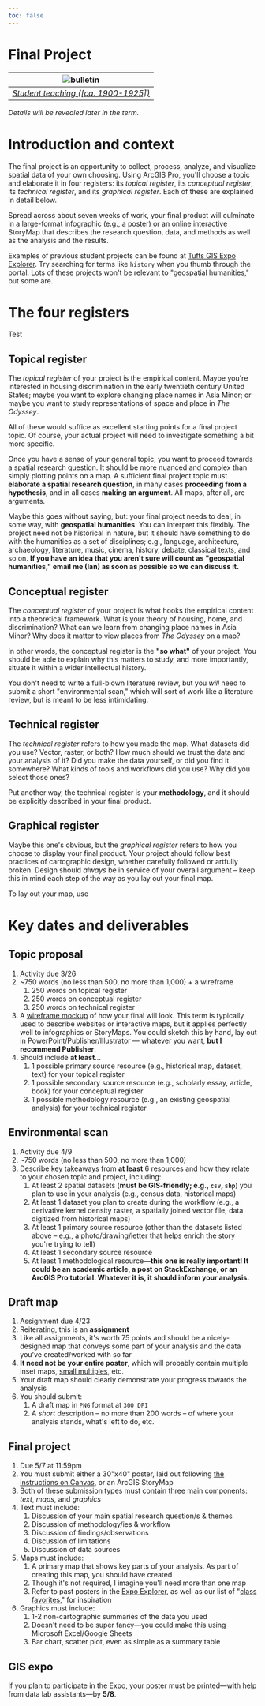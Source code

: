 ```yaml
---
toc: false
---
```


# Final Project


| ![bulletin](https://iiif.digitalcommonwealth.org/iiif/2/commonwealth:2v23w8155/660,705,1783,845/1200,/0/default.jpg) |
| :-------------------------------------------------------------------------------------------------------------------: |
| *[Student teaching ([ca. 1900-1925])](https://www.digitalcommonwealth.org/search/commonwealth:2v23w814w)* |

*Details will be revealed later in the term.*

<div class="superblur">

# Introduction and context

The final project is an opportunity to collect, process, analyze, and visualize spatial data of your own choosing. Using ArcGIS Pro, you'll choose a topic and elaborate it in four registers: its *topical register*, its *conceptual register*, its *technical register*, and its *graphical register*. Each of these are explained in detail below.

Spread across about seven weeks of work, your final product will culminate in a large-format infographic (e.g., a poster) or an online interactive StoryMap that describes the research question, data, and methods as well as the analysis and the results.

Examples of previous student projects can be found at [Tufts GIS Expo Explorer](https://expoexplorer.it.tufts.edu/). Try searching for terms like `history` when you thumb through the portal. Lots of these projects won't be relevant to "geospatial humanities," but some are.

# The four registers

Test

## Topical register

The *topical register* of your project is the empirical content. Maybe you're interested in housing discrimination in the early twentieth century United States; maybe you want to explore changing place names in Asia Minor; or maybe you want to study representations of space and place in *The Odyssey*.

All of these would suffice as excellent starting points for a final project topic. Of course, your actual project will need to investigate something a bit more specific.

Once you have a sense of your general topic, you want to proceed towards a spatial research question. It should be more nuanced and complex than simply plotting points on a map. A sufficient final project topic must **elaborate a spatial research question**, in many cases **proceeding from a hypothesis**, and in all cases **making an argument**. All maps, after all, are arguments.

Maybe this goes without saying, but: your final project needs to deal, in some way, with **geospatial humanities**. You can interpret this flexibly. The project need not be historical in nature, but it should have something to do with the humanities as a set of disciplines; e.g., language, architecture, archaeology, literature, music, cinema, history, debate, classical texts, and so on. **If you have an idea that you aren't sure will count as "geospatial humanities," email me (Ian) as soon as possible so we can discuss it.**

## Conceptual register

The *conceptual register* of your project is what hooks the empirical content into a theoretical framework. What is your theory of housing, home, and discrimination? What can we learn from changing place names in Asia Minor? Why does it matter to view places from *The Odyssey* on a map?

In other words, the conceptual register is the **"so what"** of your project. You should be able to explain why this matters to study, and more importantly, situate it within a wider intellectual history.

You don't need to write a full-blown literature review, but you *will* need to submit a short "environmental scan," which will sort of work like a literature review, but is meant to be less intimidating.

## Technical register

The *technical register* refers to how you made the map. What datasets did you use? Vector, raster, or both? How much should we trust the data and your analysis of it? Did you make the data yourself, or did you find it somewhere? What kinds of tools and workflows did you use? Why did you select those ones?

Put another way, the technical register is your **methodology**, and it should be explicitly described in your final product.

## Graphical register

Maybe this one's obvious, but the *graphical register* refers to how you choose to display your final product. Your project should follow best practices of cartographic design, whether carefully followed or artfully broken. Design should *always* be in service of your overall argument – keep this in mind each step of the way as you lay out your final map.

To lay out your map, use 

# Key dates and deliverables

## **Topic proposal**
1. Activity due 3/26
2. ~750 words (no less than 500, no more than 1,000) + a wireframe
   1. 250 words on topical register
   2. 250 words on conceptual register
   3. 250 words on technical register
3. A [wireframe mockup](https://en.wikipedia.org/wiki/Website_wireframe) of how your final will look. This term is typically used to describe websites or interactive maps, but it applies perfectly well to infographics or StoryMaps. You could sketch this by hand, lay out in PowerPoint/Publisher/Illustrator — whatever you want, **but I recommend Publisher**.
4. Should include **at least**...
   1. 1 possible primary source resource (e.g., historical map, dataset, text) for your topical register
   2. 1 possible secondary source resource (e.g., scholarly essay, article, book) for your conceptual register
   3. 1 possible methodology resource (e.g., an existing geospatial analysis) for your technical register

## **Environmental scan**
1.  Activity due 4/9
2.  ~750 words (no less than 500, no more than 1,000)
3.  Describe key takeaways from **at least** 6 resources and how they relate to your chosen topic and project, including:
    1.  At least 2 spatial datasets (**must be GIS-friendly; e.g., `csv`, `shp`**) you plan to use in your analysis (e.g., census data, historical maps)
    1. At least 1 dataset you plan to create during the workflow (e.g., a derivative kernel density raster, a spatially joined vector file, data digitized from historical maps)
    2. At least 1 primary source resource (other than the datasets listed above – e.g., a photo/drawing/letter that helps enrich the story you're trying to tell)
    3. At least 1 secondary source resource
    4. At least 1 methodological resource—**this one is really important! It could be an academic article, a post on StackExchange, or an ArcGIS Pro tutorial. Whatever it is, it should inform your analysis.**

## **Draft map**
1. Assignment due 4/23
2. Reiterating, this is an **assignment**
3. Like all assignments, it's worth 75 points and should be a nicely-designed map that conveys some part of your analysis and the data you've created/worked with so far
4. **It need not be your entire poster**, which will probably contain multiple inset maps, [small multiples](https://en.wikipedia.org/wiki/Small_multiple), etc.
5. Your draft map should clearly demonstrate your progress towards the analysis
6. You should submit:
    1. A draft map in `PNG` format at `300 DPI`
    2. A *short* description – no more than 200 words – of where your analysis stands, what's left to do, etc.

## **Final project**
1. Due 5/7 at 11:59pm
2. You must submit either a 30"x40" poster, laid out following [the instructions on Canvas](https://canvas.tufts.edu/courses/54475/pages/using-microsoft-publisher?module_item_id=1342389), or an ArcGIS StoryMap
3. Both of these submission types must contain three main components: *text*, *maps*, and *graphics*
4. Text must include:
   1. Discussion of your main spatial research question/s & themes
   2. Discussion of methodology/ies & workflow
   3. Discussion of findings/observations
   4. Discussion of limitations
   5. Discussion of data sources
5. Maps must include:
   1. A primary map that shows key parts of your analysis. As part of creating this map, you should have created
   2. Though it's not required, I imagine you'll need more than one map
   3. Refer to past posters in the [Expo Explorer](https://expoexplorer.it.tufts.edu/expoexplorer/#/dashboard), as well as our list of "[class favorites](https://docs.google.com/spreadsheets/d/1PWV6CExZTFQGmnfFTFJ3UpMWy2K68JrovWyEPqFDAGM/edit#gid=0)," for inspiration
6. Graphics must include:
   1. 1-2 non-cartographic summaries of the data you used
   2. Doesn't need to be super fancy—you could make this using Microsoft Excel/Google Sheets
   3. Bar chart, scatter plot, even as simple as a summary table

## **GIS expo**

If you plan to participate in the Expo, your poster must be printed—with help from data lab assistants—by **5/8**.

</div>